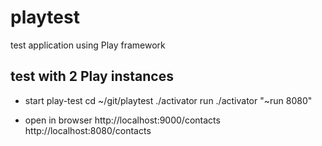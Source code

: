 # playtest
test application using Play framework


## test with 2 Play instances

* start play-test 
cd ~/git/playtest
./activator run 
./activator "~run 8080"

* open in browser
http://localhost:9000/contacts
http://localhost:8080/contacts